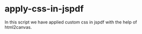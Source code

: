 # apply-css-in-jspdf
In this script we have applied custom css in jspdf with the help of html2canvas.
